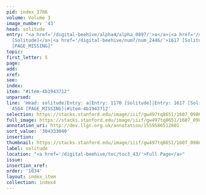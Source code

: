 ```yaml
---
pid: index_3786
volume: Volume 3
image_number: '43'
head: solitude
entry: "<a href='/digital-beehive/alpha4/alpha_0897/'>a</a>|<a href='/digital-beehive/num5/num_1596/'>1170
  [Solitude]</a>|<a href='/digital-beehive/num7/num_2446/'>1617 [Solitude]</a>|4564
  [PAGE_MISSING]"
topic:
first_letter: S
page:
add:
xref:
see:
index:
item: "#item-4b1943712"
unparsed:
line: 'Head: solitude|Entry: a|Entry: 1170 [Solitude]|Entry: 1617 [Solitude]|Entry:
  4564 [PAGE_MISSING]|#item-4b1943712'
selection: https://stacks.stanford.edu/image/iiif/gw497tq8651/1607_0986/1587,3040,603,172/full/0/default.jpg
full_image: https://stacks.stanford.edu/image/iiif/gw497tq8651/1607_0986/full/full/0/default.jpg
annotation_uri: http://dev.llgc.org.uk/annotation/1559586512801
sort_value: '304333040'
insertion:
thumbnail: https://stacks.stanford.edu/image/iiif/gw497tq8651/1607_0986/1587,3040,603,172/150,/0/default.jpg
label: solitude
location: "<a href='/digital-beehive/toc/toc3_43/'>Full Page</a>"
issue:
insertion_xref:
order: '1034'
layout: index_item
collection: index4
---
```


